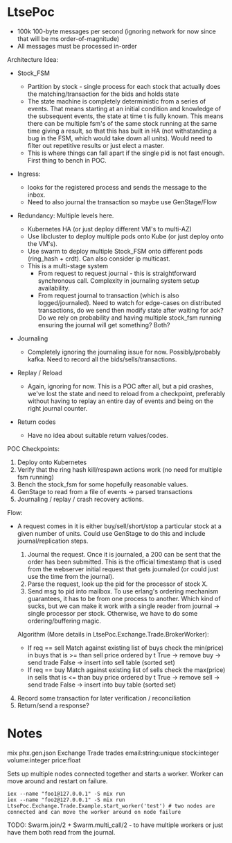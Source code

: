 # LtsePoc

* 100k 100-byte messages per second (ignoring network for now since that will be ms order-of-magnitude)
* All messages must be processed in-order

Architecture Idea:
* Stock_FSM 
  - Partition by stock - single process for each stock that actually does the matching/transaction for the bids and holds state
  - The state machine is completely deterministic from a series of events. That means starting at an initial condition and knowledge of the subsequent events, the state at time t is fully known. This means there can be multiple fsm's of the same stock running at the same time giving a result, so that this has built in HA (not withstanding a bug in the FSM, which would take down all units). Would need to filter out repetitive results or just elect a master.
  - This is where things can fall apart if the single pid is not fast enough. First thing to bench in POC.

* Ingress:
   - looks for the registered process and sends the message to the inbox.
   - Need to also journal the transaction so maybe use GenStage/Flow

* Redundancy: Multiple levels here.
  - Kubernetes HA (or just deploy different VM's to multi-AZ)
  - Use libcluster to deploy multiple pods onto Kube (or just deploy onto the VM's).
  - Use swarm to deploy multiple Stock_FSM onto different pods (ring_hash + crdt). Can also consider ip multicast.
  - This is a multi-stage system
     - From request to request journal - this is straightforward synchronous call. Complexity in journaling system setup availability.
     - From request journal to transaction (which is also logged/journaled). Need to watch for edge-cases on distributed transactions, do we send then modify state after waiting for ack? Do we rely on probability and having multiple stock_fsm running ensuring the journal will get something? Both?

* Journaling
  - Completely ignoring the journaling issue for now. Possibly/probably kafka. Need to record all the bids/sells/transactions.

* Replay / Reload
  - Again, ignoring for now. This is a POC after all, but a pid crashes, we've lost the state and need to reload from a checkpoint, preferably without having to replay an entire day of events and being on the right journal counter.

* Return codes
  - Have no idea about suitable return values/codes.

POC Checkpoints:
1) Deploy onto Kubernetes
2) Verify that the ring hash kill/respawn actions work (no need for multiple fsm running)
3) Bench the stock_fsm for some hopefully reasonable values.
4) GenStage to read from a file of events -> parsed transactions
5) Journaling / replay / crash recovery actions.

Flow:
- A request comes in it is either buy/sell/short/stop a particular stock at a given number of units. Could use GenStage to do this and include journal/replication steps.
  1) Journal the request. Once it is journaled, a 200 can be sent that the order has been submitted. This is the official timestamp that is used from the webserver initial request that gets journaled (or could just use the time from the journal).
  2) Parse the request, look up the pid for the processor of stock X.
  3) Send msg to pid into mailbox. To use erlang's ordering mechanism guarantees, it has to be from one process to another. Which kind of sucks, but we can make it work with a single reader from journal -> single processor per stock. Otherwise, we have to do some ordering/buffering magic.

  Algorithm (More details in  LtsePoc.Exchange.Trade.BrokerWorker):
  - If req == sell
    Match against existing list of buys
      check the min(price) in buys that is >= than sell price ordered by t
      True -> remove buy -> send trade
      False -> insert into sell table (sorted set)
  - If req == buy
    Match against existing list of sells
      check the max(price) in sells that is <= than buy price ordered by t
      True -> remove sell -> send trade
      False -> 
        insert into buy table (sorted set)
 4) Record some transaction for later verification / reconciliation
 5) Return/send a response?

# Notes
mix phx.gen.json Exchange Trade trades email:string:unique stock:integer volume:integer price:float

Sets up multiple nodes connected together and starts a worker. Worker can move around and restart on failure.
```
iex --name "foo1@127.0.0.1" -S mix run
iex --name "foo2@127.0.0.1" -S mix run
LtsePoc.Exchange.Trade.Example.start_worker('test') # two nodes are connected and can move the worker around on node failure
```

TODO: Swarm.join/2 + Swarm.multi_call/2 - to have multiple workers or just have them both read from the journal.
